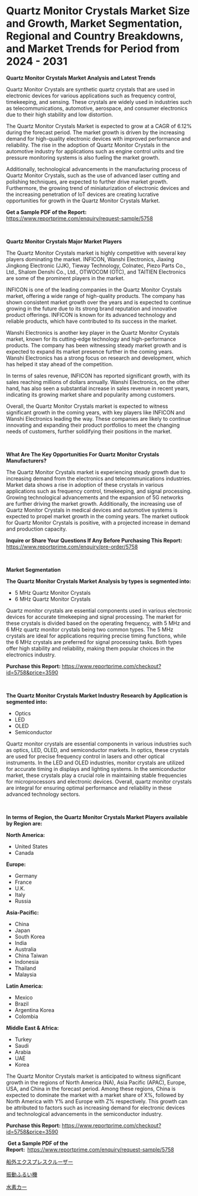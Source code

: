 <p><h1>Quartz Monitor Crystals Market Size and Growth, Market Segmentation, Regional and Country Breakdowns, and Market Trends for Period from 2024 -  2031</h1></p><p><strong>Quartz Monitor Crystals Market Analysis and Latest Trends</strong></p>
<p><p>Quartz Monitor Crystals are synthetic quartz crystals that are used in electronic devices for various applications such as frequency control, timekeeping, and sensing. These crystals are widely used in industries such as telecommunications, automotive, aerospace, and consumer electronics due to their high stability and low distortion.</p><p>The Quartz Monitor Crystals Market is expected to grow at a CAGR of 6.12% during the forecast period. The market growth is driven by the increasing demand for high-quality electronic devices with improved performance and reliability. The rise in the adoption of Quartz Monitor Crystals in the automotive industry for applications such as engine control units and tire pressure monitoring systems is also fueling the market growth.</p><p>Additionally, technological advancements in the manufacturing process of Quartz Monitor Crystals, such as the use of advanced laser cutting and polishing techniques, are expected to further drive market growth. Furthermore, the growing trend of miniaturization of electronic devices and the increasing penetration of IoT devices are creating lucrative opportunities for growth in the Quartz Monitor Crystals Market.</p></p>
<p><strong>Get a Sample PDF of the Report:&nbsp;</strong> <a href="https://www.reportprime.com/enquiry/request-sample/5758">https://www.reportprime.com/enquiry/request-sample/5758</a></p>
<p>&nbsp;</p>
<p><strong>Quartz Monitor Crystals Major Market Players</strong></p>
<p><p>The Quartz Monitor Crystals market is highly competitive with several key players dominating the market. INFICON, Wanshi Electronics, Jiaxing Jingkong Electronic (JJK), Tieway Technology, Colnatec, Piezo Parts Co., Ltd., Shalom Denshi Co., Ltd., OTWOCOM (OTC), and TAITIEN Electronics are some of the prominent players in the market.</p><p>INFICON is one of the leading companies in the Quartz Monitor Crystals market, offering a wide range of high-quality products. The company has shown consistent market growth over the years and is expected to continue growing in the future due to its strong brand reputation and innovative product offerings. INFICON is known for its advanced technology and reliable products, which have contributed to its success in the market.</p><p>Wanshi Electronics is another key player in the Quartz Monitor Crystals market, known for its cutting-edge technology and high-performance products. The company has been witnessing steady market growth and is expected to expand its market presence further in the coming years. Wanshi Electronics has a strong focus on research and development, which has helped it stay ahead of the competition.</p><p>In terms of sales revenue, INFICON has reported significant growth, with its sales reaching millions of dollars annually. Wanshi Electronics, on the other hand, has also seen a substantial increase in sales revenue in recent years, indicating its growing market share and popularity among customers.</p><p>Overall, the Quartz Monitor Crystals market is expected to witness significant growth in the coming years, with key players like INFICON and Wanshi Electronics leading the way. These companies are likely to continue innovating and expanding their product portfolios to meet the changing needs of customers, further solidifying their positions in the market.</p></p>
<p>&nbsp;</p>
<p><strong>What Are The Key Opportunities For Quartz Monitor Crystals Manufacturers?</strong></p>
<p><p>The Quartz Monitor Crystals market is experiencing steady growth due to increasing demand from the electronics and telecommunications industries. Market data shows a rise in adoption of these crystals in various applications such as frequency control, timekeeping, and signal processing. Growing technological advancements and the expansion of 5G networks are further driving the market growth. Additionally, the increasing use of Quartz Monitor Crystals in medical devices and automotive systems is expected to propel market growth in the coming years. The market outlook for Quartz Monitor Crystals is positive, with a projected increase in demand and production capacity.</p></p>
<p><strong>Inquire or Share Your Questions If Any Before Purchasing This Report:</strong> <a href="https://www.reportprime.com/enquiry/pre-order/5758">https://www.reportprime.com/enquiry/pre-order/5758</a></p>
<p>&nbsp;</p>
<p><strong>Market Segmentation</strong></p>
<p><strong>The Quartz Monitor Crystals Market Analysis by types is segmented into:</strong></p>
<p><ul><li>5 MHz Quartz Monitor Crystals</li><li>6 MHz Quartz Monitor Crystals</li></ul></p>
<p><p>Quartz monitor crystals are essential components used in various electronic devices for accurate timekeeping and signal processing. The market for these crystals is divided based on the operating frequency, with 5 MHz and 6 MHz quartz monitor crystals being two common types. The 5 MHz crystals are ideal for applications requiring precise timing functions, while the 6 MHz crystals are preferred for signal processing tasks. Both types offer high stability and reliability, making them popular choices in the electronics industry.</p></p>
<p><strong>Purchase this Report:&nbsp;</strong><a href="https://www.reportprime.com/checkout?id=5758&price=3590">https://www.reportprime.com/checkout?id=5758&price=3590</a></p>
<p>&nbsp;</p>
<p><strong>The Quartz Monitor Crystals Market Industry Research by Application is segmented into:</strong></p>
<p><ul><li>Optics</li><li>LED</li><li>OLED</li><li>Semiconductor</li></ul></p>
<p><p>Quartz monitor crystals are essential components in various industries such as optics, LED, OLED, and semiconductor markets. In optics, these crystals are used for precise frequency control in lasers and other optical instruments. In the LED and OLED industries, monitor crystals are utilized for accurate timing in displays and lighting systems. In the semiconductor market, these crystals play a crucial role in maintaining stable frequencies for microprocessors and electronic devices. Overall, quartz monitor crystals are integral for ensuring optimal performance and reliability in these advanced technology sectors.</p></p>
<p>&nbsp;</p>
<p><strong>In terms of Region, the Quartz Monitor Crystals Market Players available by Region are:</strong></p>
<p>
    <p> <strong> North America: </strong>
        <ul>
            <li>United States</li>
            <li>Canada</li>
        </ul>
        </p> 
    <p> <strong> Europe: </strong>
        <ul>
            <li>Germany</li>
            <li>France</li>
            <li>U.K.</li>
            <li>Italy</li>
            <li>Russia</li>
        </ul>
        </p> 
    <p> <strong> Asia-Pacific: </strong>
        <ul>
            <li>China</li>
            <li>Japan</li>
            <li>South Korea</li>
            <li>India</li>
            <li>Australia</li>
            <li>China Taiwan</li>
            <li>Indonesia</li>
            <li>Thailand</li>
            <li>Malaysia</li>
        </ul>
        </p> 
    <p> <strong> Latin America: </strong>
        <ul>
            <li>Mexico</li>
            <li>Brazil</li>
            <li>Argentina Korea</li>
            <li>Colombia</li>
        </ul>
        </p> 
    <p> <strong> Middle East & Africa: </strong>
        <ul>
            <li>Turkey</li>
            <li>Saudi</li>
            <li>Arabia</li>
            <li>UAE</li>
            <li>Korea</li>
        </ul>
    </p>
    </p>
<p><p>The Quartz Monitor Crystals market is anticipated to witness significant growth in the regions of North America (NA), Asia Pacific (APAC), Europe, USA, and China in the forecast period. Among these regions, China is expected to dominate the market with a market share of X%, followed by North America with Y% and Europe with Z% respectively. This growth can be attributed to factors such as increasing demand for electronic devices and technological advancements in the semiconductor industry.</p></p>
<p><strong>Purchase this Report: </strong><a href="https://www.reportprime.com/checkout?id=5758&price=3590">https://www.reportprime.com/checkout?id=5758&price=3590</a></p>
<p>&nbsp;<strong>Get a Sample PDF of the Report:&nbsp;&nbsp;</strong><a href="https://www.reportprime.com/enquiry/request-sample/5758">https://www.reportprime.com/enquiry/request-sample/5758</a></p>
<p><strong></strong></p>
<p><p><a href="https://medium.com/@orlohagenes_12279/%E3%82%A2%E3%82%A6%E3%83%88%E3%83%9C%E3%83%BC%E3%83%89%E5%BC%8F%E3%82%A8%E3%82%AF%E3%82%B9%E3%83%97%E3%83%AC%E3%82%B9%E3%82%AF%E3%83%AB%E3%83%BC%E3%82%B6%E3%83%BC%E3%81%AE%E5%B8%82%E5%A0%B4%E8%AA%BF%E6%9F%BB%E3%83%AC%E3%83%9D%E3%83%BC%E3%83%88-%E3%81%9D%E3%81%AE%E6%AD%B4%E5%8F%B2%E3%81%A82024%E5%B9%B4%E3%81%8B%E3%82%892031%E5%B9%B4%E3%81%BE%E3%81%A7%E3%81%AE%E4%BA%88%E6%B8%AC-3d075e8b72b6">船外エクスプレスクルーザー</a></p><p><a href="https://medium.com/@thomassandoval55/%E6%AC%A1%E3%81%AE%E6%96%87%E7%AB%A0%E3%82%92%E6%97%A5%E6%9C%AC%E8%AA%9E%E3%81%AB%E8%A8%B3%E3%81%97%E3%81%BE%E3%81%99-%E6%8C%AF%E5%8B%95%E7%AF%A9%E5%88%86%E6%A9%9F%E3%81%AE%E5%B8%82%E5%A0%B4%E3%81%AF-%E5%B8%82%E5%A0%B4%E3%82%B7%E3%82%A7%E3%82%A2-%E3%82%B5%E3%82%A4%E3%82%BA-%E3%81%8A%E3%82%88%E3%81%B32031%E5%B9%B4%E3%81%BE%E3%81%A7%E3%81%AE%E4%BA%88%E6%B8%AC%E3%81%AB%E7%84%A6%E7%82%B9%E3%82%92%E5%BD%93%E3%81%A6%E3%81%A6%E3%81%84%E3%81%BE%E3%81%99-40d8ad4b0073">振動ふるい機</a></p><p><a href="https://medium.com/@addiehirthe05/%E6%B0%B4%E7%B4%A0%E8%BB%8A%E5%B8%82%E5%A0%B4%E8%A6%8F%E6%A8%A1%E3%81%AF-%E3%82%B0%E3%83%AD%E3%83%BC%E3%83%90%E3%83%AB%E7%94%A3%E6%A5%AD%E3%81%A7%E6%9C%80%E8%89%AF%E3%81%AE%E3%83%9E%E3%83%BC%E3%82%B1%E3%83%86%E3%82%A3%E3%83%B3%E3%82%B0%E3%83%81%E3%83%A3%E3%83%B3%E3%83%8D%E3%83%AB%E3%82%92%E6%98%8E%E3%82%89%E3%81%8B%E3%81%AB%E3%81%97%E3%81%BE%E3%81%99-1fb0b9293e08">水素カー</a></p></p>